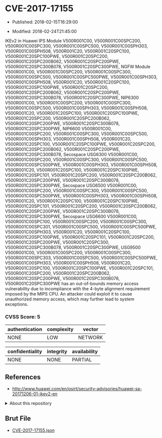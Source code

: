 # CVE-2017-17155

- Published: 2018-02-15T16:29:00

- Modified: 2018-02-24T21:45:00

IKEv2 in Huawei IPS Module V500R001C00, V500R001C00SPC200, V500R001C00SPC300, V500R001C00SPC500, V500R001C00SPH303, V500R001C00SPH508, V500R001C20, V500R001C20SPC100, V500R001C20SPC100PWE, V500R001C20SPC200, V500R001C20SPC200B062, V500R001C20SPC200PWE, V500R001C20SPC300B078, V500R001C20SPC300PWE, NGFW Module V500R001C00, V500R001C00SPC200, V500R001C00SPC300, V500R001C00SPC500, V500R001C00SPC500PWE, V500R001C00SPH303, V500R001C00SPH508, V500R001C20, V500R001C20SPC100, V500R001C20SPC100PWE, V500R001C20SPC200, V500R001C20SPC200B062, V500R001C20SPC200PWE, V500R001C20SPC300B078, V500R001C20SPC300PWE, NIP6300 V500R001C00, V500R001C00SPC200, V500R001C00SPC300, V500R001C00SPC500, V500R001C00SPH303, V500R001C00SPH508, V500R001C20, V500R001C20SPC100, V500R001C20SPC100PWE, V500R001C20SPC200, V500R001C20SPC200B062, V500R001C20SPC200PWE, V500R001C20SPC300B078, V500R001C20SPC300PWE, NIP6600 V500R001C00, V500R001C00SPC200, V500R001C00SPC300, V500R001C00SPC500, V500R001C00SPH303, V500R001C00SPH508, V500R001C20, V500R001C20SPC100, V500R001C20SPC100PWE, V500R001C20SPC200, V500R001C20SPC200B062, V500R001C20SPC200PWE, V500R001C20SPC300B078, Secospace USG6300 V500R001C00, V500R001C00SPC200, V500R001C00SPC300, V500R001C00SPC500, V500R001C00SPC500PWE, V500R001C00SPH303, V500R001C00SPH508, V500R001C20, V500R001C20SPC100, V500R001C20SPC100PWE, V500R001C20SPC101, V500R001C20SPC200, V500R001C20SPC200B062, V500R001C20SPC200PWE, V500R001C20SPC300B078, V500R001C20SPC300PWE, Secospace USG6500 V500R001C00, V500R001C00SPC200, V500R001C00SPC300, V500R001C00SPC500, V500R001C00SPC500PWE, V500R001C00SPH303, V500R001C00SPH508, V500R001C20, V500R001C20SPC100, V500R001C20SPC100PWE, V500R001C20SPC101, V500R001C20SPC200, V500R001C20SPC200B062, V500R001C20SPC200PWE, V500R001C20SPC300B078, V500R001C20SPC300PWE, Secospace USG6600 V500R001C00, V500R001C00SPC100, V500R001C00SPC200, V500R001C00SPC300, V500R001C00SPC301, V500R001C00SPC500, V500R001C00SPC500PWE, V500R001C00SPH303, V500R001C20, V500R001C20SPC100, V500R001C20SPC100PWE, V500R001C20SPC101, V500R001C20SPC200, V500R001C20SPC200PWE, V500R001C20SPC300, V500R001C20SPC300B078, V500R001C20SPC300PWE, USG9500 V500R001C00, V500R001C00SPC200, V500R001C00SPC300, V500R001C00SPC303, V500R001C00SPC500, V500R001C00SPC500PWE, V500R001C00SPH303, V500R001C00SPH508, V500R001C20, V500R001C20SPC100, V500R001C20SPC100PWE, V500R001C20SPC101, V500R001C20SPC200, V500R001C20SPC200B062, V500R001C20SPC200PWE, V500R001C20SPC300B078, V500R001C20SPC300PWE has an out-of-bounds memory access vulnerability due to incompliance with the 4-byte alignment requirement imposed by the MIPS CPU. An attacker could exploit it to cause unauthorized memory access, which may further lead to system exceptions.

### CVSS Score: **5**

| authentication | complexity | vector |
| --- | --- | --- |
| NONE | LOW | NETWORK |

| confidentiality | integrity | availability |
| --- | --- | --- |
| NONE | NONE | PARTIAL |

## References

* http://www.huawei.com/en/psirt/security-advisories/huawei-sa-20171206-01-ikev2-en

<details>
<summary>About this repository</summary> 

  This repository is part of the project [Live Hack CVE](https://github.com/Live-Hack-CVE). Main website can be found [www.live-hack.org](https://www.live-hack.org) 
  
  Made by [Sn0wAlice](https://github.com/Sn0wAlice) for the people that care about security and need to have a feed of the latest CVEs. Hope you enjoy it, don't forget to star the repo and follow me on [Twitter](https://twitter.com/Sn0wAlice) and [Github](https://github.com/Sn0wAlice). And that is my [personnal website](https://www.alice-snow.me/)

  - [Home Page](https://github.com/Live-Hack-CVE)
  - [Framework](https://github.com/Live-Hack-CVE/cve-framework)
  - [CVE database](https://github.com/Live-Hack-CVE/full_database)
  - [Changelog](https://github.com/Live-Hack-CVE/Changelog)
</details>

## Brut File

* [CVE-2017-17155.json](https://raw.githubusercontent.com/Live-Hack-CVE/full_database/main/cves/2017/CVE-2017-17155.json)

